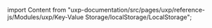 
import Content from "uxp-documentation/src/pages/uxp/reference-js/Modules/uxp/Key-Value Storage/localStorage/LocalStorage";

<Content query="product=xd"/>
